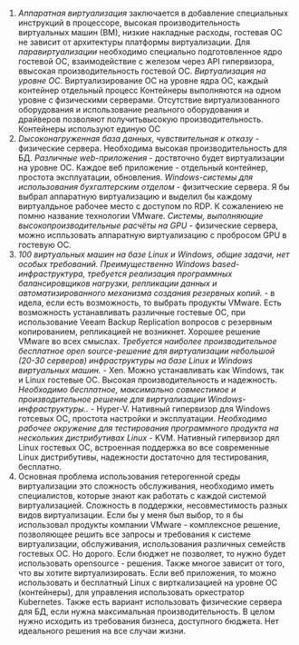 1. *Аппаратная виртуализация* заключается в добавление специальных инструкций в процессоре, высокая производительность виртуальных машин (ВМ), низкие накладные расходы, гостевая ОС не зависит от архитектуры платформы виртуализации. Для *паравиртуализации* необходимо специально подготовленное ядро гостевой ОС, взаимодействие с железом через API гипервизора, ввысокая производительность гостевой ОС. *Виртуализация на уровне ОС*. Виртуализирование ОС на уровне ядра ОС, каждый контейнер отдельный процесс Контейнеры выполняются на одном уровне с физическими серверами. Отсутствие виртуализованного оборудования и использование реального оборудования и драйверов позволяют получитьвысокую производительность. Контейнеры используют единую ОС
2. *Dысоконагруженная база данных, чувствительная к отказу* - физические сервера. Необходима высокая производительность для БД. *Различные web-приложения* - доствточно будет виртуализации на уровне ОС. Каждое веб приложение - отдельный контейнер, простота эксплуатации, обновления. *Windows-системы для использования бухгалтерским отделом* - физитческие сервера. Я бы выбрал аппаратную виртуализацию и выделил бы каждому виртуалдьное рабочее место с доступом по RDP. К сожалениею не помню название технологии VMware. *Системы, выполняющие высокопроизводительные расчёты на GPU* - физические сервера, можно испльзовать аппаратную виртуализацию с пробросом GPU в гостевую ОС.
3. *100 виртуальных машин на базе Linux и Windows, общие задачи, нет особых требований. Преимущественно Windows based-инфраструктура, требуется реализация программных балансировщиков нагрузки, репликации данных и автоматизированного механизма создания резервных копий.* - в идела, если есть возможность, то выбрать продукты VMware. Есть возможность устанавливать различные гостевые ОС, при использование Veeam Backup Replication вопросов с резервным копированием, репликацией не возникнет. Хорошее решение VMware во всех смыслах. *Требуется наиболее производительное бесплатное open source-решение для виртуализации небольшой (20-30 серверов) инфраструктуры на базе Linux и Windows виртуальных машин.* - Xen. Можно устанавливать как Windows, так и Linux гостевые ОС. Высокая производительность и надежность. *Необходимо бесплатное, максимально совместимое и производительное решение для виртуализации Windows-инфраструктуры..* - Hyper-V. Нативный гипервизор для Windows готсевых ОС, простота настройки и эксплуатации. *Необходимо рабочее окружение для тестирования программного продукта на нескольких дистрибутивах Linux* - KVM. Нативный гипервизор дял Linux гостевых ОС, встроенная поддержка во все современные Linux  дистрибутивы, надежности достаточно для тестирования, бесплатно.
4. Основная проблема использования гетерогенной среды виртуализации это сложность обслуживания, необходимо иметь специалистов, которые знают как работать с каждой системой виртуализацией. Сложность в поддержки, несовместимость разных видов виртуализации. Если бы у меня был выбор, то я бы использовал продукты компании VMware - комплексное решение, позволяющее решить все запросы и требования к системе виртуализации, обслуживания, использования различных семейств гостевых ОС. Но дорого. Если бюджет не позволяет, то нужно будет использовать opensource - решения. Также многое зависит от того, что вы хотите виртуализировать. Если веб приложения, то можно использовать и бесплатный Linux с вирткализацией на уровне ОС (контейнеры), для управления использовать оркестратор Kubernetes. Также есть вариант использовать физические сервера для БД, если нужна максимальная производительность. В целом нужно исходить из требования бизнеса, доступного бюджета. Нет идеального решения на все случаи жизни.
